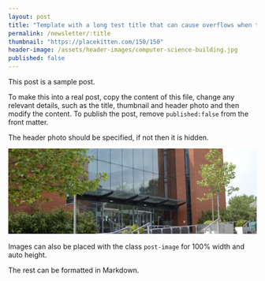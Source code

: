 ```yaml
---
layout: post
title: "Template with a long test title that can cause overflows when the title is extra long like this one"
permalink: /newsletter/:title
thumbnail: "https://placekitten.com/150/150"
header-image: /assets/header-images/computer-science-building.jpg
published: false
---
```


This post is a sample post.

To make this into a real post, copy the content of this file, change any
relevant details, such as the title, thumbnail and header photo and then modify the
content. To publish the post, remove `published:false` from the front matter.

The header photo should be specified, if not then it is hidden.

<img class="post-image" src="/assets/header-images/computer-science-building.jpg">

Images can also be placed with the class `post-image` for 100% width and auto height.

The rest can be formatted in Markdown.
